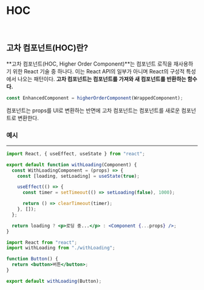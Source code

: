 # HOC

<br />

## 고차 컴포넌트(HOC)란?

**고차 컴포넌트(HOC, Higher Order Component)**는 컴포넌트 로직을 재사용하기 위한 React 기술 중 하나다. 이는 React API의 일부가 아니며 React의 구성적 특성에서 나오는 패턴이다. **고차 컴포넌트는 컴포넌트를 가져와 새 컴포넌트를 반환하는 함수다.**

```jsx
const EnhancedComponent = higherOrderComponent(WrappedComponent);
```

컴포넌트는 props를 UI로 변환하는 반면에 고차 컴포넌트는 컴포넌트를 새로운 컴포넌트로 변환한다.

### 예시

---

```jsx
import React, { useEffect, useState } from "react";

export default function withLoading(Component) {
  const WithLoadingComponent = (props) => {
    const [loading, setLoading] = useState(true);

    useEffect(() => {
      const timer = setTimeout(() => setLoading(false), 1000);

      return () => clearTimeout(timer);
    }, []);
  };

  return loading ? <p>로딩 중...</p> : <Component {...props} />;
}
```

```jsx
import React from "react";
import withLoading from "./withLoading";

function Button() {
  return <button>버튼</button>;
}

export default withLoading(Button);
```

